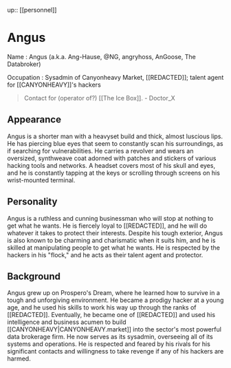 ---
---
up:: [[personnel]]

# Angus

Name
: Angus (a.k.a. Ang-Hause, @NG, angryhoss, AnGoose, The Databroker)

Occupation
: Sysadmin of Canyonheavy Market, [[REDACTED]]; talent agent for [[CANYONHEAVY]]'s hackers

> Contact for (operator of?) [[The Ice Box]]. - Doctor_X

## Appearance

Angus is a shorter man with a heavyset build and thick, almost luscious lips. He has piercing blue eyes that seem to constantly scan his surroundings, as if searching for vulnerabilities. He carries a revolver and wears an oversized, synthweave coat adorned with patches and stickers of various hacking tools and networks. A headset covers most of his skull and eyes, and he is constantly tapping at the keys or scrolling through screens on his wrist-mounted terminal.

## Personality

Angus is a ruthless and cunning businessman who will stop at nothing to get what he wants. He is fiercely loyal to [[REDACTED]], and he will do whatever it takes to protect their interests. Despite his tough exterior, Angus is also known to be charming and charismatic when it suits him, and he is skilled at manipulating people to get what he wants. He is respected by the hackers in his "flock," and he acts as their talent agent and protector.

## Background

Angus grew up on Prospero's Dream, where he learned how to survive in a tough and unforgiving environment. He became a prodigy hacker at a young age, and he used his skills to work his way up through the ranks of [[REDACTED]]. Eventually, he became one of [[REDACTED]] and used his intelligence and business acumen to build [[CANYONHEAVY|CANYONHEAVY.market]] into the sector's most powerful data brokerage firm. He now serves as its sysadmin, overseeing all of its systems and operations. He is respected and feared by his rivals for his significant contacts and willingness to take revenge if any of his hackers are harmed.


